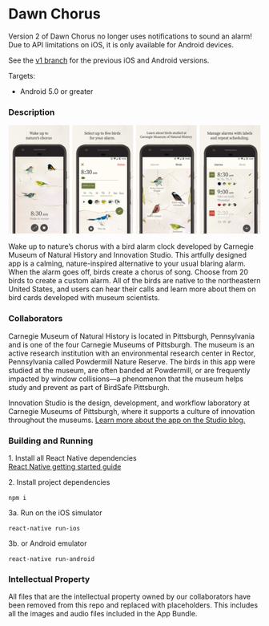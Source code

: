 # Dawn Chorus 

Version 2 of Dawn Chorus no longer uses notifications to sound an alarm! <br>
Due to API limitations on iOS, it is only available for Android devices.

See the [v1 branch](https://github.com/CMP-Studio/DawnChorus/tree/v1) for the previous iOS and Android versions.

Targets:   
- Android 5.0 or greater

### Description

![Dawn Chorus Screenshots](./appOverview.png)

Wake up to nature’s chorus with a bird alarm clock developed by Carnegie Museum of Natural History and Innovation Studio. This artfully designed app is a calming, nature-inspired alternative to your usual blaring alarm. When the alarm goes off, birds create a chorus of song. Choose from 20 birds to create a custom alarm. All of the birds are native to the northeastern United States, and users can hear their calls and learn more about them on bird cards developed with museum scientists.

### Collaborators

Carnegie Museum of Natural History is located in Pittsburgh, Pennsylvania and is one of the four Carnegie Museums of Pittsburgh. The museum is an active research institution with an environmental research center in Rector, Pennsylvania called Powdermill Nature Reserve. The birds in this app were studied at the museum, are often banded at Powdermill, or are frequently impacted by window collisions—a phenomenon that the museum helps study and prevent as part of BirdSafe Pittsburgh.

Innovation Studio is the design, development, and workflow laboratory at Carnegie Museums of Pittsburgh, where it supports a culture of innovation throughout the museums.
[Learn more about the app on the Studio blog.](https://studio.carnegiemuseums.org/dawn-chorus-ec5d2a25df7a)

### Building and Running

1\. Install all React Native dependencies  
[React Native getting started guide](https://facebook.github.io/react-native/docs/getting-started.html)

2\. Install project dependencies  
```
npm i
```  

3a\. Run on the iOS simulator  
```
react-native run-ios
```

3b\. or Android emulator  
```
react-native run-android
```

### Intellectual Property

All files that are the intellectual property owned by our collaborators have been removed from this repo and replaced with placeholders. This includes all the images and audio files included in the App Bundle.
